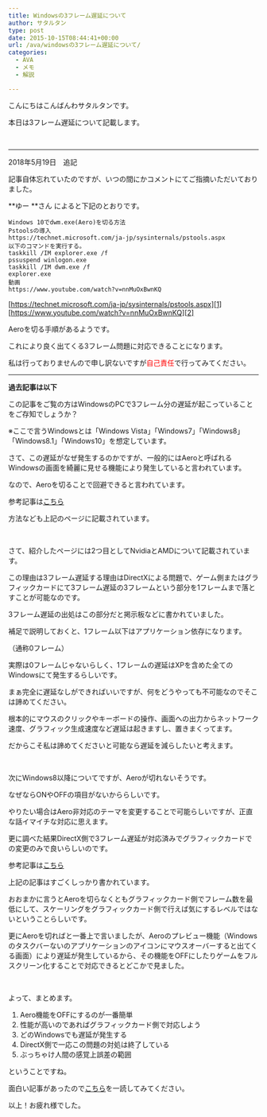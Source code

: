 ```yaml
---
title: Windowsの3フレーム遅延について
author: サタルタン
type: post
date: 2015-10-15T08:44:41+00:00
url: /ava/windowsの3フレーム遅延について/
categories:
  - AVA
  - メモ
  - 解説

---
```

こんにちはこんばんわサタルタンです。

本日は3フレーム遅延について記載します。

&nbsp;

* * *

2018年5月19日　追記

記事自体忘れていたのですが、いつの間にかコメントにてご指摘いただいておりました。

**ゆー **さん によると下記のとおりです。

```
Windows 10でdwm.exe(Aero)を切る方法
Pstoolsの導入
https://technet.microsoft.com/ja-jp/sysinternals/pstools.aspx
以下のコマンドを実行する。
taskkill /IM explorer.exe /f
pssuspend winlogon.exe
taskkill /IM dwm.exe /f
explorer.exe
動画
https://www.youtube.com/watch?v=nnMuOxBwnKQ
```
[https://technet.microsoft.com/ja-jp/sysinternals/pstools.aspx][1]    
[https://www.youtube.com/watch?v=nnMuOxBwnKQ][2]

Aeroを切る手順があるようです。

これにより良く出てくる3フレーム問題に対応できることになります。

私は行っておりませんので申し訳ないですが<span style="color: #ff0000;">自己責任</span>で行ってみてください。

* * *

**過去記事は以下**

この記事をご覧の方はWindowsのPCで3フレーム分の遅延が起こっていることをご存知でしょうか？

※ここで言うWindowsとは「Windows Vista」「Windows7」「Windows8」「Windows8.1」「Windows10」を想定しています。

さて、この遅延がなぜ発生するのかですが、一般的にはAeroと呼ばれるWindowsの画面を綺麗に見せる機能により発生していると言われています。

なので、Aeroを切ることで回避できると言われています。

参考記事は[こちら][3]

方法なども上記のページに記載されています。

&nbsp;

さて、紹介したページには2つ目としてNvidiaとAMDについて記載されています。

この理由は3フレーム遅延する理由はDirectXによる問題で、ゲーム側またはグラフィックカードにて3フレーム遅延の3フレームという部分を1フレームまで落とすことが可能なのです。

3フレーム遅延の出処はこの部分だと掲示板などに書かれていました。

補足で説明しておくと、1フレーム以下はアプリケーション依存になります。
  
（通称0フレーム）

実際は0フレームじゃないらしく、1フレームの遅延はXPを含めた全てのWindowsにて発生するらしいです。

まぁ完全に遅延なしができればいいですが、何をどうやっても不可能なのでそこは諦めてください。

根本的にマウスのクリックやキーボードの操作、画面への出力からネットワーク速度、グラフィック生成速度など遅延は起きますし、置きまくってます。

だからこそ私は諦めてくださいと可能なら遅延を減らしたいと考えます。

&nbsp;

次にWindows8以降についてですが、Aeroが切れないそうです。

なぜならONやOFFの項目がないかららしいです。

やりたい場合はAero非対応のテーマを変更することで可能らしいですが、正直な話イマイチな対応に思えます。

更に調べた結果DirectX側で3フレーム遅延が対応済みでグラフィックカードでの変更のみで良いらしいのです。

参考記事は[こちら][4]

上記の記事はすごくしっかり書かれています。

おおまかに言うとAeroを切らなくともグラフィックカード側でフレーム数を最低にして、スケーリングをグラフィックカード側で行えば気にするレベルではないということらしいです。

更にAeroを切ればと一番上で言いましたが、Aeroのプレビュー機能（Windowsのタスクバーないのアプリケーションのアイコンにマウスオーバーすると出てくる画面）により遅延が発生しているから、その機能をOFFにしたりゲームをフルスクリーン化することで対応できるとどこかで見ました。

&nbsp;

よって、まとめます。

  1. Aero機能をOFFにするのが一番簡単
  2. 性能が高いのであればグラフィックカード側で対応しよう
  3. どのWindowsでも遅延が発生する
  4. DirectX側で一応この問題の対処は終了している
  5. ぶっちゃけ人間の感覚上誤差の範囲

ということですね。

面白い記事があったので[こちら][5]を一読してみてください。

以上！お疲れ様でした。

 [1]: https://technet.microsoft.com/ja-jp/sysinternals/pstools.aspx
 [2]: https://www.youtube.com/watch?v=nnMuOxBwnKQ
 [3]: http://nukkato.com/104/
 [4]: http://whitacirno.blog45.fc2.com/blog-entry-245.html
 [5]: http://www45.atwiki.jp/goodgames/pages/971.html